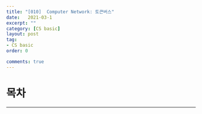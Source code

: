 ```yaml
---
title: "[010]  Computer Network: 토큰버스"
date:   2021-03-1
excerpt: ""
category: [CS basic]
layout: post
tag:
- CS basic
order: 0

comments: true
---
```


# 목차 






----
